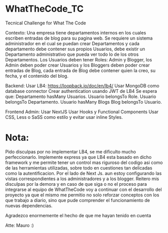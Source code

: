 # WhatTheCode_TC
Tecnical Challenge for What The Code

Contexto:
Una empresa tiene departamentos internos en los cuales escriben entradas de blog para su pagina web.
Se requiere un sistema administrador en el cual se puedan crear Departamentos y cada departamento debe contener sus propios Usuarios, debe existir un Departamento administrativo que pueda ver todo lo de los otros Departamentos. Los Usuarios deben tener Roles: Admin y Blogger, los Admin deben poder crear Usuarios y los Bloggers deben poder crear entradas de Blog, cada entrada de Blog debe contener quien la creo, su fecha, y el contenido del blog.

Backend:
Usar LB4: https://loopback.io/doc/en/lb4/
Usar MongoDB como database connector
Crear authentication usando JWT de LB4
Se espera que:
Departamento hasMany Usuarios.
Usuario belongsTo Role.
Usuario belongsTo Departamento.
Usuario hasMany Blogs
Blog belongsTo Usuario.

Frontend Admin:
Usar NextJS
Usar Hooks y Functional Components
Usar CSS, Less o SaSS como estilo y evitar usar inline Styles.

# Nota:

Pido disculpas por no implementar LB4, se me dificulto mucho perfeccionarlo. Implemente express ya que 
LB4 esta basado en dicho framework y me permite tener un control mas riguroso del codigo asi como de las herramientas utilizadas,
sobre todo en cuestiones tan delicadas como la autentificacion.
Por el lado de Next Js. aun estoy configurando las vistas correspondientes a los administradores y a los blogger.
Reitero mis disculpas por la demora y en caso de que siga o no el proceso para integrarse al equipo de WhatTheCode voy a continuar con el desarrollo
del proyecto ya que el mismo me permitio no solo reforzar conceptos con los que trabajo a diario, sino que pude comprender el funcionamiento de nuevas dependencias.

Agradezco enormemente el hecho de que me hayan tenido en cuenta

Atte: Mauro :)

